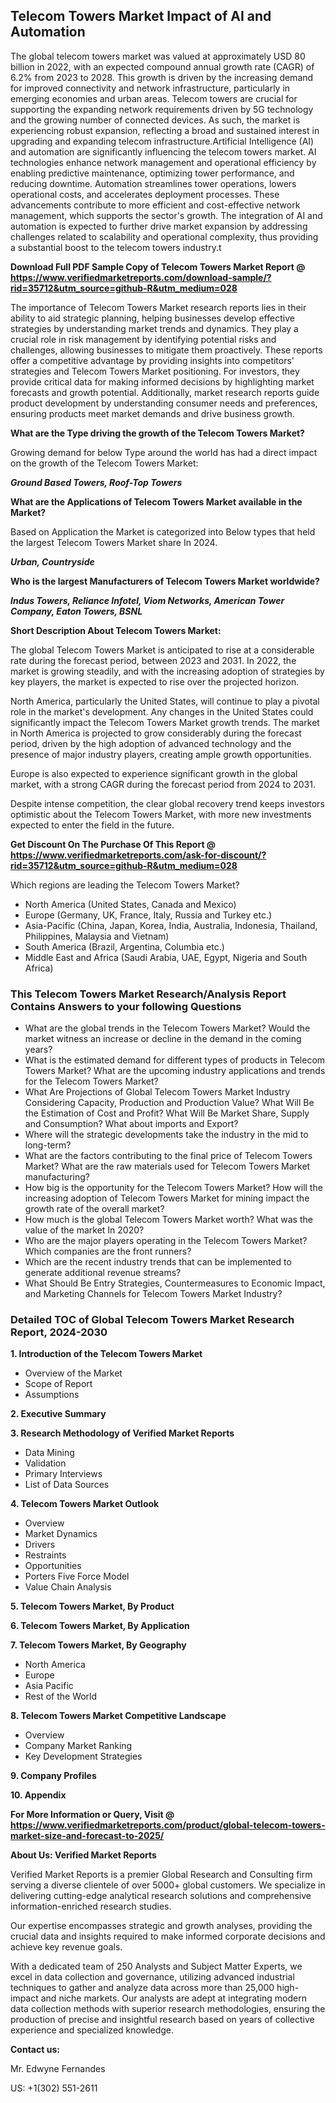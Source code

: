 <h2>Telecom Towers Market Impact of AI and Automation</h2>The global telecom towers market was valued at approximately USD 80 billion in 2022, with an expected compound annual growth rate (CAGR) of 6.2% from 2023 to 2028. This growth is driven by the increasing demand for improved connectivity and network infrastructure, particularly in emerging economies and urban areas. Telecom towers are crucial for supporting the expanding network requirements driven by 5G technology and the growing number of connected devices. As such, the market is experiencing robust expansion, reflecting a broad and sustained interest in upgrading and expanding telecom infrastructure.Artificial Intelligence (AI) and automation are significantly influencing the telecom towers market. AI technologies enhance network management and operational efficiency by enabling predictive maintenance, optimizing tower performance, and reducing downtime. Automation streamlines tower operations, lowers operational costs, and accelerates deployment processes. These advancements contribute to more efficient and cost-effective network management, which supports the sector's growth. The integration of AI and automation is expected to further drive market expansion by addressing challenges related to scalability and operational complexity, thus providing a substantial boost to the telecom towers industry.t</p><p id="" class=""><strong>Download Full PDF Sample Copy of Telecom Towers Market Report @ <a href="https://www.verifiedmarketreports.com/download-sample/?rid=35712&utm_source=github-R&utm_medium=028" target="_blank">https://www.verifiedmarketreports.com/download-sample/?rid=35712&utm_source=github-R&utm_medium=028</a></strong></p><p>The importance of&nbsp;Telecom Towers Market research reports lies in their ability to aid strategic planning, helping businesses develop effective strategies by understanding market trends and dynamics. They play a crucial role in risk management by identifying potential risks and challenges, allowing businesses to mitigate them proactively. These reports offer a competitive advantage by providing insights into competitors' strategies and Telecom Towers Market positioning. For investors, they provide critical data for making informed decisions by highlighting market forecasts and growth potential. Additionally, market research reports guide product development by understanding consumer needs and preferences, ensuring products meet market demands and drive business growth.</p><p><strong>What are the&nbsp;Type driving the growth of the Telecom Towers Market?</strong></p><p id="" class="">Growing demand for below Type around the world has had a direct impact on the growth of the Telecom Towers Market:</p><em><strong>Ground Based Towers, Roof-Top Towers</strong></em></p><strong>What are the&nbsp;Applications&nbsp;of Telecom Towers Market available in the Market?</strong></p><p id="" class="">Based on Application the Market is categorized into Below types that held the largest Telecom Towers Market share In 2024.</p><em><strong>Urban, Countryside</strong></em></p><strong>Who is the largest Manufacturers of Telecom Towers Market worldwide?</strong></p><p><em><strong>Indus Towers, Reliance Infotel, Viom Networks, American Tower Company, Eaton Towers, BSNL</strong></em></p><p id="" class=""><strong>Short Description About Telecom Towers Market:</strong></p><p>The global Telecom Towers Market is anticipated to rise at a considerable rate during the forecast period, between 2023 and 2031. In 2022, the market is growing steadily, and with the increasing adoption of strategies by key players, the market is expected to rise over the projected horizon.</p><p>North America, particularly the United States, will continue to play a pivotal role in the market's development. Any changes in the United States could significantly impact the Telecom Towers Market growth trends. The market in North America is projected to grow considerably during the forecast period, driven by the high adoption of advanced technology and the presence of major industry players, creating ample growth opportunities.</p><p>Europe is also expected to experience significant growth in the global market, with a strong CAGR during the forecast period from 2024 to 2031.</p><p>Despite intense competition, the clear global recovery trend keeps investors optimistic about the Telecom Towers Market, with more new investments expected to enter the field in the future.</p><p id="" class=""><strong>Get Discount On The Purchase Of This Report @ <a href="https://www.verifiedmarketreports.com/ask-for-discount/?rid=35712&utm_source=github-R&utm_medium=028" target="_blank">https://www.verifiedmarketreports.com/ask-for-discount/?rid=35712&utm_source=github-R&utm_medium=028</a></strong></p>Which regions are leading the Telecom Towers Market?</p><ul><li>North America (United States, Canada and Mexico)</li><li>Europe (Germany, UK, France, Italy, Russia and Turkey etc.)</li><li>Asia-Pacific (China, Japan, Korea, India, Australia, Indonesia, Thailand, Philippines, Malaysia and Vietnam)</li><li>South America (Brazil, Argentina, Columbia etc.)</li><li>Middle East and Africa (Saudi Arabia, UAE, Egypt, Nigeria and South Africa)</li></ul><h3 id="" class="">This Telecom Towers Market Research/Analysis Report Contains Answers to your following Questions</h3><ul><li>What are the global trends in the Telecom Towers Market? Would the market witness an increase or decline in the demand in the coming years?</li><li>What is the estimated demand for different types of products in Telecom Towers Market? What are the upcoming industry applications and trends for the Telecom Towers Market?</li><li>What Are Projections of Global Telecom Towers Market Industry Considering Capacity, Production and Production Value? What Will Be the Estimation of Cost and Profit? What Will Be Market Share, Supply and Consumption? What about imports and Export?</li><li>Where will the strategic developments take the industry in the mid to long-term?</li><li>What are the factors contributing to the final price of Telecom Towers Market? What are the raw materials used for Telecom Towers Market manufacturing?</li><li>How big is the opportunity for the Telecom Towers Market? How will the increasing adoption of Telecom Towers Market for mining impact the growth rate of the overall market?</li><li>How much is the global Telecom Towers Market worth? What was the value of the market In 2020?</li><li>Who are the major players operating in the Telecom Towers Market? Which companies are the front runners?</li><li>Which are the recent industry trends that can be implemented to generate additional revenue streams?</li><li>What Should Be Entry Strategies, Countermeasures to Economic Impact, and Marketing Channels for Telecom Towers Market Industry?</li></ul><h3 id="" class="">Detailed TOC of Global Telecom Towers Market Research Report, 2024-2030</h3><p id="" class=""><strong>1. Introduction of the Telecom Towers Market</strong></p><ul><li>Overview of the Market</li><li>Scope of Report</li><li>Assumptions</li></ul><p id="" class=""><strong>2. Executive Summary</strong></p><p id="" class=""><strong>3. Research Methodology of Verified Market Reports</strong></p><ul><li>Data Mining</li><li>Validation</li><li>Primary Interviews</li><li>List of Data Sources</li></ul><p id="" class=""><strong>4. Telecom Towers Market Outlook</strong></p><ul><li>Overview</li><li>Market Dynamics</li><li>Drivers</li><li>Restraints</li><li>Opportunities</li><li>Porters Five Force Model</li><li>Value Chain Analysis</li></ul><p id="" class=""><strong>5. Telecom Towers Market, By Product</strong></p><p id="" class=""><strong>6. Telecom Towers Market, By Application</strong></p><p id="" class=""><strong>7. Telecom Towers Market, By Geography</strong></p><ul><li>North America</li><li>Europe</li><li>Asia Pacific</li><li>Rest of the World</li></ul><p id="" class=""><strong>8. Telecom Towers Market Competitive Landscape</strong></p><ul><li>Overview</li><li>Company Market Ranking</li><li>Key Development Strategies</li></ul><p id="" class=""><strong>9. Company Profiles</strong></p><p id="" class=""><strong>10. Appendix</strong></p><p id="" class=""><strong>For More Information or Query, Visit @ <a href="https://www.verifiedmarketreports.com/product/global-telecom-towers-market-size-and-forecast-to-2025/" target="_blank">https://www.verifiedmarketreports.com/product/global-telecom-towers-market-size-and-forecast-to-2025/</a></strong></p><p id="" class=""><strong>About Us: Verified Market Reports</strong></p><p id="" class="">Verified Market Reports is a premier Global Research and Consulting firm serving a diverse clientele of over 5000+ global customers. We specialize in delivering cutting-edge analytical research solutions and comprehensive information-enriched research studies.</p><p id="" class="">Our expertise encompasses strategic and growth analyses, providing the crucial data and insights required to make informed corporate decisions and achieve key revenue goals.</p><p id="" class="">With a dedicated team of 250 Analysts and Subject Matter Experts, we excel in data collection and governance, utilizing advanced industrial techniques to gather and analyze data across more than 25,000 high-impact and niche markets. Our analysts are adept at integrating modern data collection methods with superior research methodologies, ensuring the production of precise and insightful research based on years of collective experience and specialized knowledge.</p><p id="" class=""><strong>Contact us:</strong></p><p id="" class="">Mr. Edwyne Fernandes</p><p id="" class="">US: +1(302) 551-2611</p>